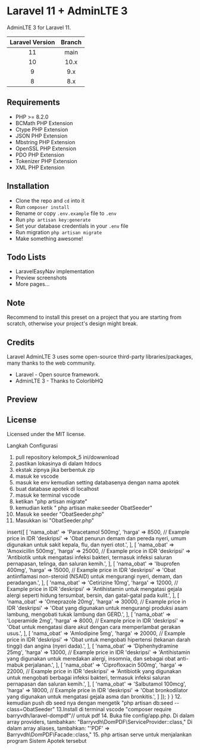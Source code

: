 # Laravel 11 + AdminLTE 3

AdminLTE 3 for Laravel 11.

| Laravel Version | Branch |
| :-------------: | :----: |
|       11        |  main  |
|       10        |  10.x  |
|        9        |  9.x   |
|        8        |  8.x   |

## Requirements

-   PHP >= 8.2.0
-   BCMath PHP Extension
-   Ctype PHP Extension
-   JSON PHP Extension
-   Mbstring PHP Extension
-   OpenSSL PHP Extension
-   PDO PHP Extension
-   Tokenizer PHP Extension
-   XML PHP Extension

## Installation

-   Clone the repo and `cd` into it
-   Run `composer install`
-   Rename or copy `.env.example` file to `.env`
-   Run `php artisan key:generate`
-   Set your database credentials in your `.env` file
-   Run migration `php artisan migrate`
-   Make something awesome!

## Todo Lists

-   LaravelEasyNav implementation
-   Preview screenshots
-   More pages...

## Note

Recommend to install this preset on a project that you are starting from scratch, otherwise your project's design might break.

## Credits

Laravel AdminLTE 3 uses some open-source third-party libraries/packages, many thanks to the web community.

-   Laravel - Open source framework.
-   AdminLTE 3 - Thanks to ColorlibHQ

## Preview

## License

Licensed under the MIT license.


Langkah Configurasi
1. pull repository kelompok_5 ini/dowwnload
2. pastikan lokasinya di dalam htdocs
3. ekstak zipnya jika berbentuk zip
4. masuk ke vscode
5. masuk ke env kemudian setting databasenya dengan nama apotek
6. buat database apotek di localhost
7. masuk ke terminal vscode
8. ketikan "php artisan migrate"
9. kemudian ketik " php artisan make:seeder ObatSeeder"
10. Masuk ke seeder "ObatSeeder.php"
11. Masukkan isi "ObatSeeder.php"
<?php

namespace Database\Seeders;

use Illuminate\Database\Seeder;
use Illuminate\Support\Facades\DB;

class ObatSeeder extends Seeder
{
    public function run()
    {
        // Sample data for obat (medications) with realistic prices and descriptions
        DB::table('obats')->insert([
            [
                'nama_obat' => 'Paracetamol 500mg',
                'harga' => 8500, // Example price in IDR
                'deskripsi' => 'Obat penurun demam dan pereda nyeri, umum digunakan untuk sakit kepala, flu, dan nyeri otot.',
            ],
            [
                'nama_obat' => 'Amoxicillin 500mg',
                'harga' => 25000, // Example price in IDR
                'deskripsi' => 'Antibiotik untuk mengatasi infeksi bakteri, termasuk infeksi saluran pernapasan, telinga, dan saluran kemih.',
            ],
            [
                'nama_obat' => 'Ibuprofen 400mg',
                'harga' => 15000, // Example price in IDR
                'deskripsi' => 'Obat antiinflamasi non-steroid (NSAID) untuk mengurangi nyeri, demam, dan peradangan.',
            ],
            [
                'nama_obat' => 'Cetirizine 10mg',
                'harga' => 12000, // Example price in IDR
                'deskripsi' => 'Antihistamin untuk mengatasi gejala alergi seperti hidung tersumbat, bersin, dan gatal-gatal pada kulit.',
            ],
            [
                'nama_obat' => 'Omeprazole 20mg',
                'harga' => 30000, // Example price in IDR
                'deskripsi' => 'Obat yang digunakan untuk mengurangi produksi asam lambung, mengobati tukak lambung dan GERD.',
            ],
            [
                'nama_obat' => 'Loperamide 2mg',
                'harga' => 8000, // Example price in IDR
                'deskripsi' => 'Obat untuk mengatasi diare akut dengan cara memperlambat gerakan usus.',
            ],
            [
                'nama_obat' => 'Amlodipine 5mg',
                'harga' => 20000, // Example price in IDR
                'deskripsi' => 'Obat untuk mengobati hipertensi (tekanan darah tinggi) dan angina (nyeri dada).',
            ],
            [
                'nama_obat' => 'Diphenhydramine 25mg',
                'harga' => 13000, // Example price in IDR
                'deskripsi' => 'Antihistamin yang digunakan untuk meredakan alergi, insomnia, dan sebagai obat anti-mabuk perjalanan.',
            ],
            [
                'nama_obat' => 'Ciprofloxacin 500mg',
                'harga' => 22000, // Example price in IDR
                'deskripsi' => 'Antibiotik yang digunakan untuk mengobati berbagai infeksi bakteri, termasuk infeksi saluran pernapasan dan saluran kemih.',
            ],
            [
                'nama_obat' => 'Salbutamol 100mcg',
                'harga' => 18000, // Example price in IDR
                'deskripsi' => 'Obat bronkodilator yang digunakan untuk mengatasi gejala asma dan bronkitis.',
            ]
        ]);
    }
}
12. kemudian push db seed nya dengan mengetik "php artisan db:seed --class=ObatSeeder"

13.Install di terminal vscode "composer require barryvdh/laravel-dompdf"// untuk pdf

14. Buka file config/app.php.

Di dalam array providers, tambahkan:

"Barryvdh\DomPDF\ServiceProvider::class,"

Di dalam array aliases, tambahkan:

"'PDF' => Barryvdh\DomPDF\Facade::class,"

15. php artisan serve untuk menjalankan program Sistem Apotek tersebut

